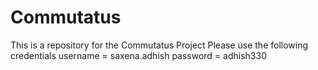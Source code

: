 # Commutatus
This is a repository for the Commutatus Project
Please use the following credentials
username = saxena.adhish
password = adhish330
